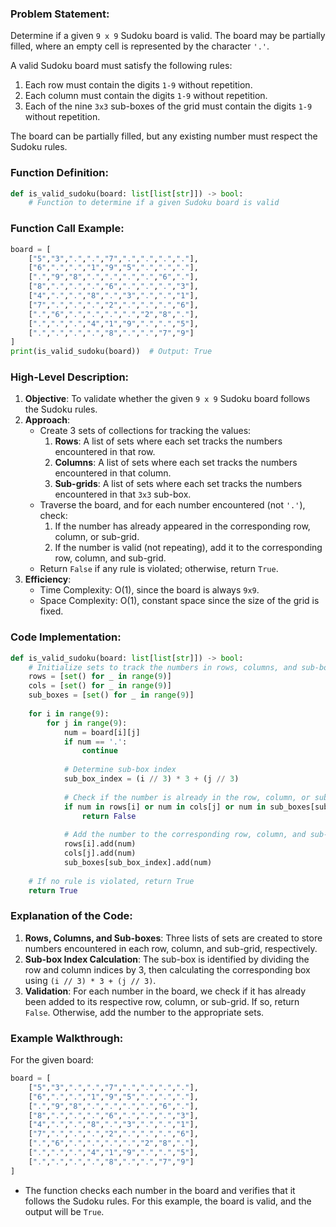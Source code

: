 ### Problem Statement:
Determine if a given `9 x 9` Sudoku board is valid. The board may be partially filled, where an empty cell is represented by the character `'.'`.

A valid Sudoku board must satisfy the following rules:
1. Each row must contain the digits `1-9` without repetition.
2. Each column must contain the digits `1-9` without repetition.
3. Each of the nine `3x3` sub-boxes of the grid must contain the digits `1-9` without repetition.

The board can be partially filled, but any existing number must respect the Sudoku rules.

### Function Definition:
```python
def is_valid_sudoku(board: list[list[str]]) -> bool:
    # Function to determine if a given Sudoku board is valid
```

### Function Call Example:
```python
board = [
    ["5","3",".",".","7",".",".",".","."],
    ["6",".",".","1","9","5",".",".","."],
    [".","9","8",".",".",".",".","6","."],
    ["8",".",".",".","6",".",".",".","3"],
    ["4",".",".","8",".","3",".",".","1"],
    ["7",".",".",".","2",".",".",".","6"],
    [".","6",".",".",".",".","2","8","."],
    [".",".",".","4","1","9",".",".","5"],
    [".",".",".",".","8",".",".","7","9"]
]
print(is_valid_sudoku(board))  # Output: True
```

### High-Level Description:
1. **Objective**: To validate whether the given `9 x 9` Sudoku board follows the Sudoku rules.
2. **Approach**:
   - Create 3 sets of collections for tracking the values:
     1. **Rows**: A list of sets where each set tracks the numbers encountered in that row.
     2. **Columns**: A list of sets where each set tracks the numbers encountered in that column.
     3. **Sub-grids**: A list of sets where each set tracks the numbers encountered in that `3x3` sub-box.
   - Traverse the board, and for each number encountered (not `'.'`), check:
     1. If the number has already appeared in the corresponding row, column, or sub-grid.
     2. If the number is valid (not repeating), add it to the corresponding row, column, and sub-grid.
   - Return `False` if any rule is violated; otherwise, return `True`.
3. **Efficiency**:
   - Time Complexity: O(1), since the board is always `9x9`.
   - Space Complexity: O(1), constant space since the size of the grid is fixed.

### Code Implementation:
```python
def is_valid_sudoku(board: list[list[str]]) -> bool:
    # Initialize sets to track the numbers in rows, columns, and sub-boxes
    rows = [set() for _ in range(9)]
    cols = [set() for _ in range(9)]
    sub_boxes = [set() for _ in range(9)]
    
    for i in range(9):
        for j in range(9):
            num = board[i][j]
            if num == '.':
                continue
            
            # Determine sub-box index
            sub_box_index = (i // 3) * 3 + (j // 3)
            
            # Check if the number is already in the row, column, or sub-box
            if num in rows[i] or num in cols[j] or num in sub_boxes[sub_box_index]:
                return False
            
            # Add the number to the corresponding row, column, and sub-box
            rows[i].add(num)
            cols[j].add(num)
            sub_boxes[sub_box_index].add(num)
    
    # If no rule is violated, return True
    return True
```

### Explanation of the Code:
1. **Rows, Columns, and Sub-boxes**: Three lists of sets are created to store numbers encountered in each row, column, and sub-grid, respectively.
2. **Sub-box Index Calculation**: The sub-box is identified by dividing the row and column indices by 3, then calculating the corresponding box using `(i // 3) * 3 + (j // 3)`.
3. **Validation**: For each number in the board, we check if it has already been added to its respective row, column, or sub-grid. If so, return `False`. Otherwise, add the number to the appropriate sets.

### Example Walkthrough:

For the given board:
```python
board = [
    ["5","3",".",".","7",".",".",".","."],
    ["6",".",".","1","9","5",".",".","."],
    [".","9","8",".",".",".",".","6","."],
    ["8",".",".",".","6",".",".",".","3"],
    ["4",".",".","8",".","3",".",".","1"],
    ["7",".",".",".","2",".",".",".","6"],
    [".","6",".",".",".",".","2","8","."],
    [".",".",".","4","1","9",".",".","5"],
    [".",".",".",".","8",".",".","7","9"]
]
```

- The function checks each number in the board and verifies that it follows the Sudoku rules. For this example, the board is valid, and the output will be `True`.
